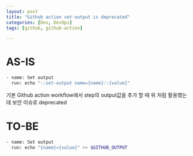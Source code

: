 ```yaml
---
layout: post
title: "Github action set-output is deprecated"
categories: [Dev, DevOps]
tags: [github, github-action]

---
```


# AS-IS

```bash
- name: Set output
  run: echo "::set-output name={name}::{value}"
```

기본 Github action workflow에서 step의 output값을 추가 할 때 위 처럼 활용했는데 보안 이슈로 deprecated

# TO-BE

```bash
- name: Set output
  run: echo "{name}={value}" >> $GITHUB_OUTPUT
```
